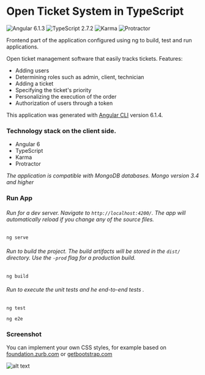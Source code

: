 # Open Ticket System in TypeScript

![Angular 6.1.3](https://img.shields.io/badge/Angular%20SE-6.1.3-blue.svg)
![TypeScript 2.7.2](https://img.shields.io/badge/TypeScript-2.7.2-blue.svg)
![Karma](https://img.shields.io/badge/Karma-2.0.3-blue.svg)
![Protractor](https://img.shields.io/badge/Protractor-5.3.2-blue.svg)

  
  Frontend part of the application configured using ng to build, test and run applications.
  
  Open ticket management software that easily tracks tickets. Features:
  
  * Adding users
  * Determining roles such as admin, client, technician
  * Adding a ticket
  * Specifying the ticket's priority
  * Personalizing the execution of the order
  * Authorization of users through a token
  
 This application was generated with [Angular CLI](https://cli.angular.io/) version 6.1.4.

  
  ### Technology stack on the client side. 

  * Angular 6
  * TypeScript
  * Karma
  * Protractor
  
  *The application is compatible with MongoDB databases. Mongo version 3.4 and higher*

  ### Run App

###### Run for a dev server. Navigate to `http://localhost:4200/`. The app will automatically reload if you change any of the source files.

```ng
ng serve
```

###### Run to build the project. The build artifacts will be stored in the `dist/` directory. Use the `-prod` flag for a production build.

```ng
ng build
```
###### Run to execute the unit tests and  he end-to-end tests .

```ng
ng test
```
```ng
ng e2e
```
### Screenshot

You can implement your own CSS styles, for example based on [foundation.zurb.com](https://foundation.zurb.com) or [getbootstrap.com](http://getbootstrap.com)

![alt text](https://github.com/jszlenk/Open-Ticket-System-Frontend/blob/master/imges/ots.png)
